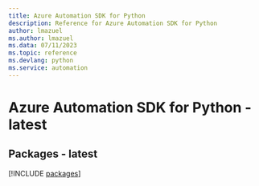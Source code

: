 ```yaml
---
title: Azure Automation SDK for Python
description: Reference for Azure Automation SDK for Python
author: lmazuel
ms.author: lmazuel
ms.data: 07/11/2023
ms.topic: reference
ms.devlang: python
ms.service: automation
---
```

# Azure Automation SDK for Python - latest
## Packages - latest
[!INCLUDE [packages](automation-index.md)]